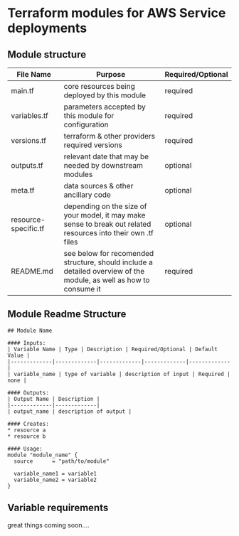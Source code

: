 # Terraform modules for AWS Service deployments

## Module structure
| File Name | Purpose | Required/Optional |
|---------------|-------------|---------------|
| main.tf | core resources being deployed by this module |  required |
| variables.tf | parameters accepted by this module for configuration | required |
| versions.tf | terraform & other providers required versions | required |
| outputs.tf | relevant date that may be needed by downstream modules | optional |
| meta.tf | data sources & other ancillary code | optional |
| resource-specific.tf | depending on the size of your model, it may make sense to break out related resources into their own .tf files | optional |
| README.md | see below for recomended structure, should include a detailed overview of the module, as well as how to consume it | required |


## Module Readme Structure
```
## Module Name

#### Inputs:
| Variable Name | Type | Description | Required/Optional | Default Value |
|-------------|-------------|-------------|-------------|-------------|
| variable_name | type of variable | description of input | Required | none |

#### Outputs:
| Output Name | Description |
|-------------|-------------|
| output_name | description of output |

#### Creates:
* resource a
* resource b 

#### Usage:
module "module_name" {
  source      = "path/to/module"

  variable_name1 = variable1
  variable_name2 = variable2
}
```

## Variable requirements
great things coming soon....